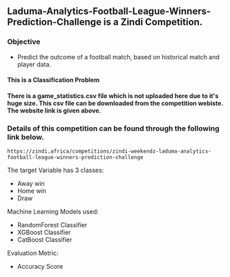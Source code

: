 ## Laduma-Analytics-Football-League-Winners-Prediction-Challenge is a Zindi Competition.

### Objective
* Predict the outcome of a football match, based on historical match and player data.

#### This is a Classification Problem



#### There is a game_statistics.csv file which is not uploaded here due to it's huge size. This csv file can be downloaded from the competition webiste. The website link is given above.

### Details of this competition can be found through the following link below.
```
https://zindi.africa/competitions/zindi-weekendz-laduma-analytics-football-league-winners-prediction-challenge
```

The target Variable has 3 classes:
* Away win
* Home win
* Draw

Machine Learning Models used:
* RandomForest Classifier
* XGBoost Classifier
* CatBoost Classifier

Evaluation Metric:
* Accuracy Score


